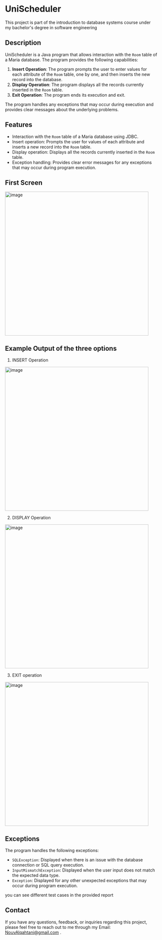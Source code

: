 # UniScheduler
This project is part of the introduction to database systems course under my bachelor's degree in software engineering

## Description
UniScheduler is a Java program that allows interaction with the `Room` table of a Maria database. The program provides the following capabilities:

1. **Insert Operation**: The program prompts the user to enter values for each attribute of the `Room` table, one by one, and then inserts the new record into the database.
2. **Display Operation**: The program displays all the records currently inserted in the `Room` table.
3. **Exit Operation**: The program ends its execution and exit. 


The program handles any exceptions that may occur during execution and provides clear messages about the underlying problems.

## Features
- Interaction with the `Room` table of a Maria database using JDBC.
- Insert operation: Prompts the user for values of each attribute and inserts a new record into the `Room` table.
- Display operation: Displays all the records currently inserted in the `Room` table.
- Exception handling: Provides clear error messages for any exceptions that may occur during program execution.
## First Screen 

<img width="474" alt="image" src="https://github.com/NouvBaLQahtani/introduction-to-database-systems-Project-IS230/assets/106460665/7c28c714-8904-4bdf-a29d-a646e20cd8f0">


## Example Output of the three options 
1. INSERT Operation


<img width="474" alt="image" src="https://github.com/NouvBaLQahtani/introduction-to-database-systems-Project-IS230/assets/106460665/2db1d009-6467-45a5-a1d6-25f4a3fd29b6">

2. DISPLAY Operation

<img width="474" alt="image" src="https://github.com/NouvBaLQahtani/introduction-to-database-systems-Project-IS230/assets/106460665/901c5c26-d3e7-4f71-bee3-b5b4d70d3cac">

3. EXIT operation

<img width="474" alt="image" src="https://github.com/NouvBaLQahtani/introduction-to-database-systems-Project-IS230/assets/106460665/797ecf49-2373-4b9b-ac9f-62a1d33d28fa"> 



## Exceptions
The program handles the following exceptions:

- `SQLException`: Displayed when there is an issue with the database connection or SQL query execution.
- `InputMismatchException`: Displayed when the user input does not match the expected data type.
- `Exception`: Displayed for any other unexpected exceptions that may occur during program execution.
 
 you can see different test cases in the provided report 


## Contact

If you have any questions, feedback, or inquiries regarding this project, please feel free to reach out to me through my Email: NouvAlqahtani@gmail.com .

